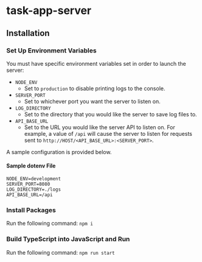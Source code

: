 # task-app-server

## Installation

### Set Up Environment Variables
You must have specific environment variables set in order to launch the server:
- `NODE_ENV`
  - Set to `production` to disable printing logs to the console.
- `SERVER_PORT`
  - Set to whichever port you want the server to listen on.
- `LOG_DIRECTORY`
  - Set to the directory that you would like the server to save log files to.
- `API_BASE_URL`
  - Set to the URL you would like the server API to listen on. For example, a value of `/api` will cause the server to listen for requests sent to `http://HOST/<API_BASE_URL>:<SERVER_PORT>`.


A sample configuration is provided below.

#### Sample dotenv File
```
NODE_ENV=development
SERVER_PORT=8080
LOG_DIRECTORY=./logs
API_BASE_URL=/api
```

### Install Packages
Run the following command:
`npm i`

### Build TypeScript into JavaScript and Run
Run the following command:
`npm run start`
